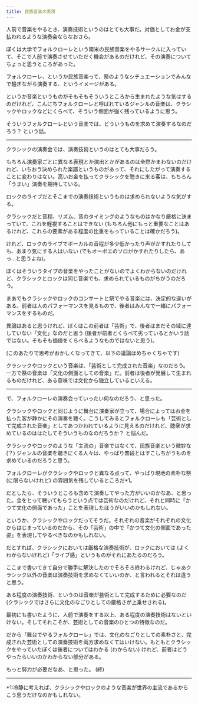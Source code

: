 ```yaml
---
title: 民族音楽の表現
---
```


人前で音楽をやるとき、演奏技術というのはとても大事だ。対価としてお金が支払われるような演奏会ならなおさら。

ぼくは大学でフォルクローレという南米の民族音楽をやるサークルに入っていて、そこで人前で演奏させていただく機会があるのだけれど、その演奏についてちょっと思うところがあった。

フォルクローレ、というか民族音楽って、祭のようなシチュエーションでみんなで騒ぎながら演奏する、というイメージがある。

というか音楽というものがそもそもそういうところから生まれたような気はするのだけれど、こんにちフォルクローレと呼ばれているジャンルの音楽は、クラシックやロックなどにくらべて、そういう側面が強く残っているように思う。

そういうフォルクローレという音楽では、どういうものを求めて演奏するなのだろう？ という話。

---

クラシックの演奏会では、演奏技術というのはとても大事だろう。

もちろん演奏家ごとに異なる表現とか演出とかがあるのは全然かまわないのだけれど、いちおう決められた楽譜というものがあって、それにしたがって演奏することに変わりはない。高いお金を払ってクラシックを聴きに来る客は、もちろん「うまい」演奏を期待している。

ロックのライブだとそこまでの演奏技術というものは求められないような気がする。

クラシックだと音程、リズム、音のタイミングのようなものはかなり厳格に決まっていて、これを軽視することはできない (もちろん他にもっと重要なことはあるけれど、これらの要素がある程度の比重をもっていることは確かだろう)。

けれど、ロックのライブでボーカルの音程が多少低かったり声がかすれたりしても、あまり気にする人はいない (でもオーボエのソロがかすれたりしたら、あっ…と思うよね)。

ぼくはそういうタイプの音楽をやったことがないのでよくわからないのだけれど、クラシックとロックは同じ音楽でも、求められているものがちがうのだろう。

まあでもクラシックやロックのコンサートと祭でやる音楽には、決定的な違いがある。前者は人のパフォーマンスを見るもので、後者はみんなで一緒にパフォーマンスをするものだ。

異論はあると思うけれど、ぼくはこの前者は「芸術」で、後者はまだその域に達していない「文化」なのだと思う (後者が前者とくらべて劣っているとかいう話ではない。そもそも価値をくらべるようなものではないと思う)。

(このあたりで思考がおかしくなってきて、以下の議論はめちゃくちゃです)

クラシックやロックという音楽は、「芸術として完成された音楽」なのだろう。一方で祭の音楽は「文化の側面としての音楽」だ。前者は後者が発展して生まれるものだけれど、ある意味では文化から独立しているといえる。

---

で、フォルクローレの演奏会っていったい何なのだろう、と思った。

クラシックやロックと同じように舞台に演奏家が立って、場合によってはお金を払った客が静かにその演奏を聴く。こうしてみるとフォルクローレも「芸術として完成された音楽」としてあつかわれているように見えるのだけれど、聴衆が求めているのははたしてそういうものなのだろうか？ と悩んだ。

クラシックやロックのような「主流の」音楽ではなくて、民族音楽という微妙な (？) ジャンルの音楽を聴きにくる人々は、やっぱり普段とはすこしちがうものを求めているのだろうと思う。

フォルクローレがクラシックやロックと異なる点って、やっぱり現地の素朴な祭 (に限らないけれど) の雰囲気を残しているところだ*1。

だとしたら、そういうところも含めて演奏してやった方がいいのかなあ、と思った。金をとって聴いてもらうという点では芸術なのだけれど、それと同時に「かつて文化の側面であった」ことを表現したほうがいいのかもしれない。

というか、クラシックやロックだってそうだ。それぞれの音楽がそれぞれの文化からはじまっているのだから、その「芸術」の中で「かつて文化の側面であった姿」を表現してやるべきなのかもしれない。

だとすれば、クラシックにおいては厳格な演奏技術が、ロックにおいては (よくわからないけれど)「ライブ感」というものがそれにあたるのだろう。

ここまで書いてきて自分で勝手に解決したのでそろそろ終わるけれど、じゃあクラシック以外の音楽は演奏技術を求めなくていいのか、と言われるとそれは違うと思う。

ある程度の演奏技術、というのは音楽が芸術として完成するために必要なのだ (クラシックではさらに文化のなごりとしての厳格さが上乗せされる)。

最初にも書いたように、人前で演奏をする以上、ある程度の演奏技術はないといけない。そしてそれこそが、芸術としての音楽のひとつの特徴なのだ。

だから「舞台でやるフォルクローレ」では、文化のなごりとしての素朴さと、完成された芸術としての演奏技術を両方求めなくてはいけない。もともとクラシックをやっていたぼくは後者についてはわかる (わからない) けれど、前者はどうやったらいいのかわからない部分がある。

もっと努力が必要だなあ、と思った。 (終)

---

*1:冷静に考えれば、クラシックやロックのような音楽が世界の主流であるからこう思うだけなのかもしれない。

